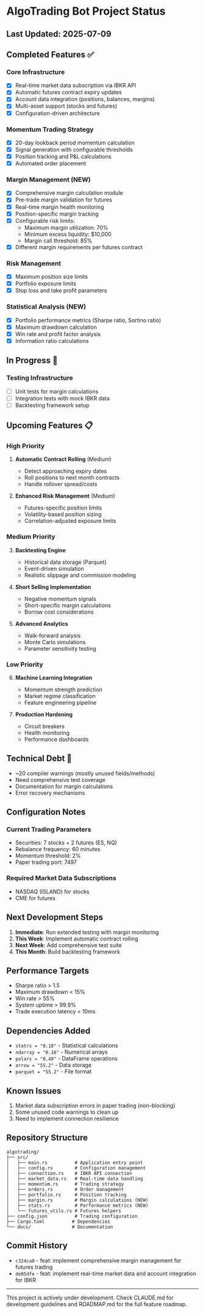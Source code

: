 # AlgoTrading Bot Project Status

## Last Updated: 2025-07-09

## Completed Features ✅

### Core Infrastructure
- [x] Real-time market data subscription via IBKR API
- [x] Automatic futures contract expiry updates
- [x] Account data integration (positions, balances, margins)
- [x] Multi-asset support (stocks and futures)
- [x] Configuration-driven architecture

### Momentum Trading Strategy
- [x] 20-day lookback period momentum calculation
- [x] Signal generation with configurable thresholds
- [x] Position tracking and P&L calculations
- [x] Automated order placement

### Margin Management (NEW)
- [x] Comprehensive margin calculation module
- [x] Pre-trade margin validation for futures
- [x] Real-time margin health monitoring
- [x] Position-specific margin tracking
- [x] Configurable risk limits:
  - Maximum margin utilization: 70%
  - Minimum excess liquidity: $10,000
  - Margin call threshold: 85%
- [x] Different margin requirements per futures contract

### Risk Management
- [x] Maximum position size limits
- [x] Portfolio exposure limits
- [x] Stop loss and take profit parameters

### Statistical Analysis (NEW)
- [x] Portfolio performance metrics (Sharpe ratio, Sortino ratio)
- [x] Maximum drawdown calculation
- [x] Win rate and profit factor analysis
- [x] Information ratio calculations

## In Progress 🚧

### Testing Infrastructure
- [ ] Unit tests for margin calculations
- [ ] Integration tests with mock IBKR data
- [ ] Backtesting framework setup

## Upcoming Features 📋

### High Priority
1. **Automatic Contract Rolling** (Medium)
   - Detect approaching expiry dates
   - Roll positions to next month contracts
   - Handle rollover spread/costs

2. **Enhanced Risk Management** (Medium)
   - Futures-specific position limits
   - Volatility-based position sizing
   - Correlation-adjusted exposure limits

### Medium Priority
3. **Backtesting Engine**
   - Historical data storage (Parquet)
   - Event-driven simulation
   - Realistic slippage and commission modeling

4. **Short Selling Implementation**
   - Negative momentum signals
   - Short-specific margin calculations
   - Borrow cost considerations

5. **Advanced Analytics**
   - Walk-forward analysis
   - Monte Carlo simulations
   - Parameter sensitivity testing

### Low Priority
6. **Machine Learning Integration**
   - Momentum strength prediction
   - Market regime classification
   - Feature engineering pipeline

7. **Production Hardening**
   - Circuit breakers
   - Health monitoring
   - Performance dashboards

## Technical Debt 🔧

- ~20 compiler warnings (mostly unused fields/methods)
- Need comprehensive test coverage
- Documentation for margin calculations
- Error recovery mechanisms

## Configuration Notes

### Current Trading Parameters
- Securities: 7 stocks + 2 futures (ES, NQ)
- Rebalance frequency: 60 minutes
- Momentum threshold: 2%
- Paper trading port: 7497

### Required Market Data Subscriptions
- NASDAQ (ISLAND) for stocks
- CME for futures

## Next Development Steps

1. **Immediate**: Run extended testing with margin monitoring
2. **This Week**: Implement automatic contract rolling
3. **Next Week**: Add comprehensive test suite
4. **This Month**: Build backtesting framework

## Performance Targets

- Sharpe ratio > 1.5
- Maximum drawdown < 15%
- Win rate > 55%
- System uptime > 99.9%
- Trade execution latency < 10ms

## Dependencies Added

- `statrs = "0.18"` - Statistical calculations
- `ndarray = "0.16"` - Numerical arrays
- `polars = "0.49"` - DataFrame operations
- `arrow = "55.2"` - Data storage
- `parquet = "55.2"` - File format

## Known Issues

1. Market data subscription errors in paper trading (non-blocking)
2. Some unused code warnings to clean up
3. Need to implement connection resilience

## Repository Structure

```
algotrading/
├── src/
│   ├── main.rs          # Application entry point
│   ├── config.rs        # Configuration management
│   ├── connection.rs    # IBKR API connection
│   ├── market_data.rs   # Real-time data handling
│   ├── momentum.rs      # Trading strategy
│   ├── orders.rs        # Order management
│   ├── portfolio.rs     # Position tracking
│   ├── margin.rs        # Margin calculations (NEW)
│   ├── stats.rs         # Performance metrics (NEW)
│   └── futures_utils.rs # Futures helpers
├── config.json          # Trading configuration
├── Cargo.toml          # Dependencies
└── docs/               # Documentation
```

## Commit History

- `c324ca0` - feat: implement comprehensive margin management for futures trading
- `de05dfe` - feat: implement real-time market data and account integration for IBKR

---

This project is actively under development. Check CLAUDE.md for development guidelines and ROADMAP.md for the full feature roadmap.